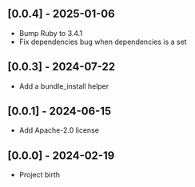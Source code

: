 ## [0.0.4] - 2025-01-06

- Bump Ruby to 3.4.1
- Fix dependencies bug when dependencies is a set

## [0.0.3] - 2024-07-22

- Add a bundle_install helper

## [0.0.1] - 2024-06-15

- Add Apache-2.0 license

## [0.0.0] - 2024-02-19

- Project birth
